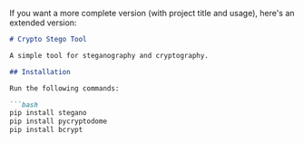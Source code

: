
If you want a more complete version (with project title and usage), here's an extended version:

```markdown
# Crypto Stego Tool

A simple tool for steganography and cryptography.

## Installation

Run the following commands:

```bash
pip install stegano
pip install pycryptodome
pip install bcrypt
